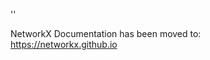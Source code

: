 '<meta http-equiv="refresh" content="0; URL=https://networkx.github.io/documentation/stable/reference/generated/networkx.algorithms.link_analysis.hits_alg.hits.html">'

NetworkX Documentation has been moved to:<br><a href="https://networkx.github.io">https://networkx.github.io</a>
